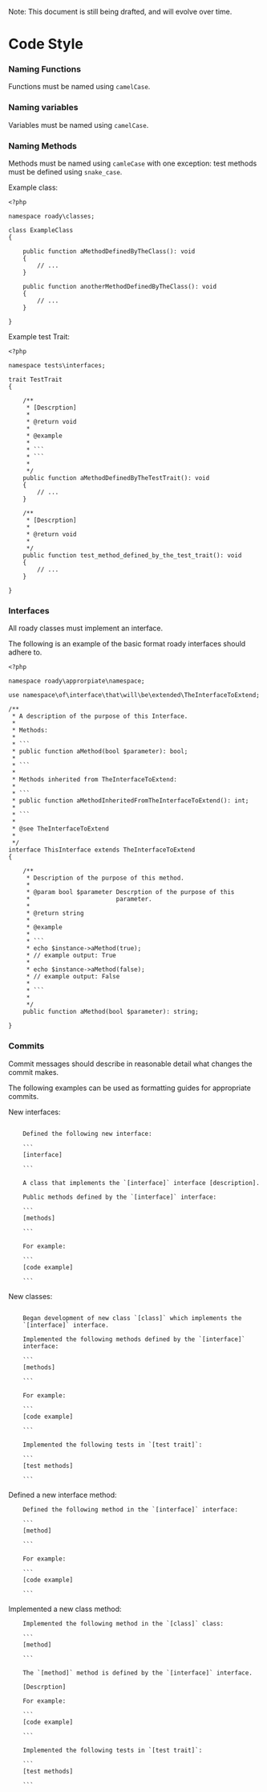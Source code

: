 Note: This document is still being drafted, and will evolve over time.

# Code Style

### Naming Functions

Functions must be named using `camelCase`.

### Naming variables

Variables must be named using `camelCase`.

### Naming Methods

Methods must be named using `camleCase` with one exception:
test methods must be defined using `snake_case`.

Example class:

```
<?php

namespace roady\classes;

class ExampleClass
{

    public function aMethodDefinedByTheClass(): void
    {
        // ...
    }

    public function anotherMethodDefinedByTheClass(): void
    {
        // ...
    }

}

```

Example test Trait:

```
<?php

namespace tests\interfaces;

trait TestTrait
{

    /**
     * [Descrption]
     *
     * @return void
     *
     * @example
     *
     * ```
     * ```
     *
     */
    public function aMethodDefinedByTheTestTrait(): void
    {
        // ...
    }

    /**
     * [Descrption]
     *
     * @return void
     *
     */
    public function test_method_defined_by_the_test_trait(): void
    {
        // ...
    }

}

```

### Interfaces

All roady classes must implement an interface.

The following is an example of the basic format roady interfaces
should adhere to.

```
<?php

namespace roady\approrpiate\namespace;

use namespace\of\interface\that\will\be\extended\TheInterfaceToExtend;

/**
 * A description of the purpose of this Interface.
 *
 * Methods:
 *
 * ```
 * public function aMethod(bool $parameter): bool;
 *
 * ```
 *
 * Methods inherited from TheInterfaceToExtend:
 *
 * ```
 * public function aMethodInheritedFromTheInterfaceToExtend(): int;
 *
 * ```
 *
 * @see TheInterfaceToExtend
 *
 */
interface ThisInterface extends TheInterfaceToExtend
{

    /**
     * Description of the purpose of this method.
     *
     * @param bool $parameter Descrption of the purpose of this
     *                        parameter.
     *
     * @return string
     *
     * @example
     *
     * ```
     * echo $instance->aMethod(true);
     * // example output: True
     *
     * echo $instance->aMethod(false);
     * // example output: False
     *
     * ```
     *
     */
    public function aMethod(bool $parameter): string;

}

```

### Commits

Commit messages should describe in reasonable detail what changes
the commit makes.

The following examples can be used as formatting guides for
appropriate commits.

New interfaces:

```

    Defined the following new interface:

    ```
    [interface]

    ```

    A class that implements the `[interface]` interface [description].

    Public methods defined by the `[interface]` interface:

    ```
    [methods]

    ```

    For example:

    ```
    [code example]

    ```

```

New classes:

```

    Began development of new class `[class]` which implements the
    `[interface]` interface.

    Implemented the following methods defined by the `[interface]`
    interface:

    ```
    [methods]

    ```

    For example:

    ```
    [code example]

    ```

    Implemented the following tests in `[test trait]`:

    ```
    [test methods]

    ```

```

Defined a new interface method:

```
    Defined the following method in the `[interface]` interface:

    ```
    [method]

    ```

    For example:

    ```
    [code example]

    ```

```

Implemented a new class method:

```
    Implemented the following method in the `[class]` class:

    ```
    [method]

    ```

    The `[method]` method is defined by the `[interface]` interface.

    [Descrption]

    For example:

    ```
    [code example]

    ```

    Implemented the following tests in `[test trait]`:

    ```
    [test methods]

    ```

```

